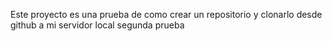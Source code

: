 Este proyecto es una prueba de como crear un repositorio  y clonarlo desde github a mi servidor local
segunda prueba 